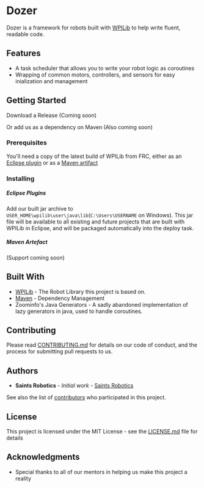 # Dozer

Dozer is a framework for robots built with [WPILib](https://github.com/wpilibsuite) to help write fluent, readable code.

## Features

* A task scheduler that allows you to write your robot logic as coroutines
* Wrapping of common motors, controllers, and sensors for easy inialization and management

## Getting Started

Download a Release (Coming soon)

Or add us as a dependency on Maven (Also coming soon)

### Prerequisites

You'll need a copy of the latest build of WPILib from FRC, either as an [Eclipse plugin](https://wpilib.screenstepslive.com/s/4485/m/13503/l/599679-installing-eclipse-c-java) or as a [Maven artifact](https://wpilib.screenstepslive.com/s/4485/m/wpilib_source/l/480976-maven-artifacts)

### Installing
##### Eclipse Plugins
Add our built jar archive to `USER_HOME\wpilib\user\java\lib`(`C:\Users\USERNAME` on Windows). This jar file will be available to all existing and future projects that are built with WPILib in Eclipse, and will be packaged automatically into the deploy task.

##### Maven Artefact
(Support coming soon)


## Built With

* [WPILib](https://github.com/wpilibsuite/allwpilib) - The Robot Library this project is based on.
* [Maven](https://maven.apache.org/) - Dependency Management
* Zoominfo's Java Generators - A sadly abandoned implementation of lazy generators in java, used to handle coroutines.

## Contributing

Please read [CONTRIBUTING.md](https://github.com/SaintsRobotics/Dozer/blob/master/Contributing.md) for details on our code of conduct, and the process for submitting pull requests to us.

## Authors

* **Saints Robotics** - *Initial work* - [Saints Robotics](https://github.com/SaintsRobotics)

See also the list of [contributors](https://github.com/SaintsRobotics/Dozer/contributors) who participated in this project.

## License

This project is licensed under the MIT License - see the [LICENSE.md](https://github.com/SaintsRobotics/Dozer/blob/master/Licence.md) file for details

## Acknowledgments

* Special thanks to all of our mentors in helping us make this project a reality
